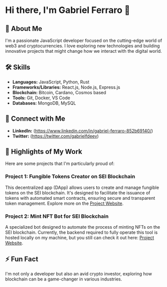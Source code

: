 # Hi there, I'm Gabriel Ferraro 👋

## 🚀 About Me
I'm a passionate JavaScript developer focused on the cutting-edge world of web3 and cryptocurrencies. I love exploring new technologies and building innovative projects that might change how we interact with the digital world.

## 🛠️ Skills
- **Languages:** JavaScript, Python, Rust
- **Frameworks/Libraries:** React.js, Node.js, Express.js
- **Blockchain:** Bitcoin, Cardano, Cosmos based
- **Tools:** Git, Docker, VS Code
- **Databases:** MongoDB, MySQL

## 🔗 Connect with Me
- **LinkedIn:** (https://www.linkedin.com/in/gabriel-ferraro-852b69140/)
- **Twitter:** (https://twitter.com/gabrielfdeev)

## 🌟 Highlights of My Work
Here are some projects that I'm particularly proud of:

### Project 1: Fungible Tokens Creator on SEI Blockchain
This decentralized app (DApp) allows users to create and manage fungible tokens on the SEI blockchain. It's designed to facilitate the issuance of tokens with automated smart contracts, ensuring secure and transparent token management. Explore more on the [Project Website](https://www.atomiclaunchpad.xyz/).

### Project 2: Mint NFT Bot for SEI Blockchain
A specialized bot designed to automate the process of minting NFTs on the SEI blockchain. Currently, the backend required to fully operate this tool is hosted locally on my machine, but you still can check it out here: [Project Website](https://seimintgate.xyz/).

## ⚡ Fun Fact
I'm not only a developer but also an avid crypto investor, exploring how blockchain can be a game-changer in various industries.

